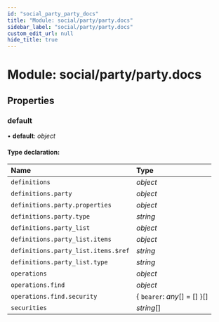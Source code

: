 ```yaml
---
id: "social_party_party_docs"
title: "Module: social/party/party.docs"
sidebar_label: "social/party/party.docs"
custom_edit_url: null
hide_title: true
---
```


# Module: social/party/party.docs

## Properties

### default

• **default**: *object*

#### Type declaration:

| Name | Type |
| :------ | :------ |
| `definitions` | *object* |
| `definitions.party` | *object* |
| `definitions.party.properties` | *object* |
| `definitions.party.type` | *string* |
| `definitions.party_list` | *object* |
| `definitions.party_list.items` | *object* |
| `definitions.party_list.items.$ref` | *string* |
| `definitions.party_list.type` | *string* |
| `operations` | *object* |
| `operations.find` | *object* |
| `operations.find.security` | { `bearer`: *any*[] = [] }[] |
| `securities` | *string*[] |
